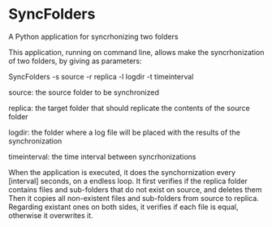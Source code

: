 # SyncFolders
A Python application for syncrhonizing two folders

This application, running on command line, allows make the syncrhonization of two folders, by giving as parameters:

SyncFolders -s source -r replica -l logdir -t timeinterval

source: the source folder to be synchronized

replica: the target folder that should replicate the contents of the source folder

logdir: the folder where a log file will be placed with the results of the synchronization

timeinterval: the time interval between syncrhonizations

When the application is executed, it does the synchornization every [interval] seconds, on a endless loop.
It first verifies if the replica folder contains files and sub-folders that do not exist on source, and deletes them
Then it copies all non-existent files and sub-folders from source to replica. Regarding existant ones on both sides,
it verifies if each file is equal, otherwise it overwrites it.


